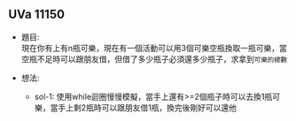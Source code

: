 ## UVa 11150

* 題目:  
  現在你有上有n瓶可樂，現在有一個活動可以用3個可樂空瓶換取一瓶可樂，當空瓶不足時可以跟朋友借，但借了多少瓶子必須還多少瓶子，求拿到`可樂的總數`
  
* 想法:
  * sol-1:
    使用while迴圈慢慢模擬，當手上還有>=2個瓶子時可以去換1瓶可樂，當手上剩2瓶時可以跟朋友借1瓶，換完後剛好可以還他
